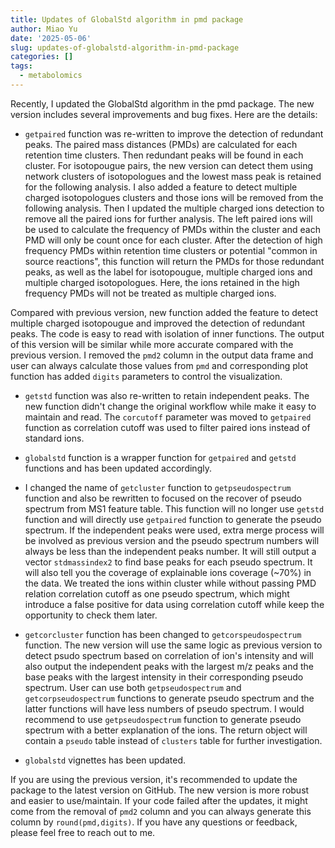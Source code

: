 ```yaml
---
title: Updates of GlobalStd algorithm in pmd package
author: Miao Yu
date: '2025-05-06'
slug: updates-of-globalstd-algorithm-in-pmd-package
categories: []
tags:
  - metabolomics
---
```


Recently, I updated the GlobalStd algorithm in the pmd package. The new version includes several improvements and bug fixes. Here are the details:

- `getpaired` function was re-written to improve the detection of redundant peaks. The paired mass distances (PMDs) are calculated for each retention time clusters. Then redundant peaks will be found in each cluster. For isotopougue pairs, the new version can detect them using network clusters of isotopologues and the lowest mass peak is retained for the following analysis. I also added a feature to detect multiple charged isotopologues clusters and those ions will be removed from the following analysis. Then I updated the multiple charged ions detection to remove all the paired ions for further analysis. The left paired ions will be used to calculate the frequency of PMDs within the cluster and each PMD will only be count once for each cluster. After the detection of high frequency PMDs within retention time clusters or potential "common in source reactions", this function will return the PMDs for those redundant peaks, as well as the label for isotopougue, multiple charged ions and multiple charged isotopologues. Here, the ions retained in the high frequency PMDs will not be treated as multiple charged ions. 

Compared with previous version, new function added the feature to detect multiple charged isotopougue and improved the detection of redundant peaks. The code is easy to read with isolation of inner functions. The output of this version will be similar while more accurate compared with the previous version. I removed the `pmd2` column in the output data frame and user can always calculate those values from `pmd` and corresponding plot function has added `digits` parameters to control the visualization.

- `getstd` function was also re-written to retain independent peaks. The new function didn't change the original workflow while make it easy to maintain and read. The `corcutoff` parameter was moved to `getpaired` function as correlation cutoff was used to filter paired ions instead of standard ions. 

- `globalstd` function is a wrapper function for `getpaired` and `getstd` functions and has been updated accordingly.

- I changed the name of `getcluster` function to `getpseudospectrum` function and also be rewritten to focused on the recover of pseudo spectrum from MS1 feature table. This function will no longer use `getstd` function and will directly use `getpaired` function to generate the pseudo spectrum. If the independent peaks were used, extra merge process will be involved as previous version and the pseudo spectrum numbers will always be less than the independent peaks number. It will still output a vector `stdmassindex2` to find base peaks for each pseudo spectrum. It will also tell you the coverage of explainable ions coverage (~70%) in the data. We treated the ions within cluster while without passing PMD relation correlation cutoff as one pseudo spectrum, which might introduce a false positive for data using correlation cutoff while keep the opportunity to check them later.

- `getcorcluster` function has been changed to `getcorspeudospectrum` function. The new version will use the same logic as previous version to detect psudo spectrum based on correlation of ion's intensity and will also output the independent peaks with the largest m/z peaks and the base peaks with the largest intensity in their corresponding pseudo spectrum. User can use both `getpseudospectrum` and `getcorpseudospectrum` functions to generate pseudo spectrum and the latter functions will have less numbers of pseudo spectrum. I would recommend to use `getpseudospectrum` function to generate pseudo spectrum with a better explanation of the ions. The return object will contain a `pseudo` table instead of `clusters` table for further investigation. 

- `globalstd` vignettes has been updated.

If you are using the previous version, it's recommended to update the package to the latest version on GitHub. The new version is more robust and easier to use/maintain. If your code failed after the updates, it might come from the removal of `pmd2` column and you can always generate this column by `round(pmd,digits)`. If you have any questions or feedback, please feel free to reach out to me.